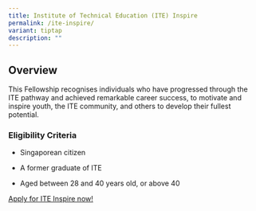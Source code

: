 ```yaml
---
title: Institute of Technical Education (ITE) Inspire
permalink: /ite-inspire/
variant: tiptap
description: ""
---
```

<h2><strong>Overview &nbsp;</strong></h2>
<p>This Fellowship recognises individuals who have progressed through the
ITE pathway and achieved remarkable career success, to motivate and inspire
youth, the ITE community, and others to develop their fullest potential.&nbsp;</p>
<h3>Eligibility Criteria</h3>
<ul>
<li>
<p>Singaporean citizen</p>
</li>
<li>
<p>A former graduate of ITE</p>
</li>
<li>
<p>Aged between 28 and 40 years old, or above 40</p>
</li>
</ul>
<p><a href="#" rel="noopener nofollow" target="_blank">Apply for ITE Inspire now!</a>
</p>
